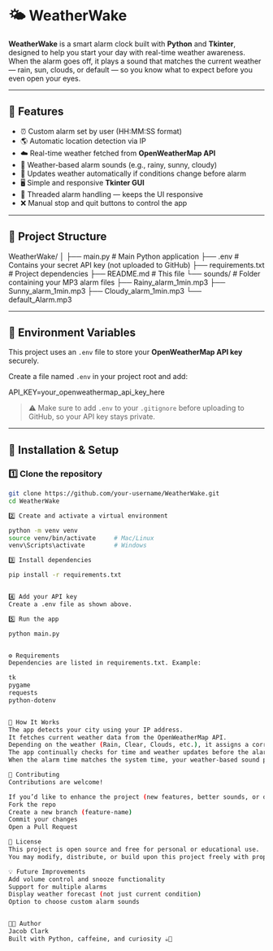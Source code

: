 # 🌤️ WeatherWake

**WeatherWake** is a smart alarm clock built with **Python** and **Tkinter**, designed to help you start your day with real-time weather awareness.  
When the alarm goes off, it plays a sound that matches the current weather — rain, sun, clouds, or default — so you know what to expect before you even open your eyes.

---

## 🚀 Features
- ⏰ Custom alarm set by user (HH:MM:SS format)
- 🌎 Automatic location detection via IP
- ☁️ Real-time weather fetched from **OpenWeatherMap API**
- 🎵 Weather-based alarm sounds (e.g., rainy, sunny, cloudy)
- 🔁 Updates weather automatically if conditions change before alarm
- 🖥️ Simple and responsive **Tkinter GUI**
- 🧩 Threaded alarm handling — keeps the UI responsive
- ❌ Manual stop and quit buttons to control the app

---

## 🧱 Project Structure
WeatherWake/
│
├── main.py # Main Python application
├── .env # Contains your secret API key (not uploaded to GitHub)
├── requirements.txt # Project dependencies
├── README.md # This file
└── sounds/ # Folder containing your MP3 alarm files
├── Rainy_alarm_1min.mp3
├── Sunny_alarm_1min.mp3
├── Cloudy_alarm_1min.mp3
└── default_Alarm.mp3


---

## 🔐 Environment Variables
This project uses an `.env` file to store your **OpenWeatherMap API key** securely.

Create a file named `.env` in your project root and add:

API_KEY=your_openweathermap_api_key_here



> ⚠️ Make sure to add `.env` to your `.gitignore` before uploading to GitHub, so your API key stays private.

---

## 🧰 Installation & Setup

### 1️⃣ Clone the repository
```bash
git clone https://github.com/your-username/WeatherWake.git
cd WeatherWake

2️⃣ Create and activate a virtual environment

python -m venv venv
source venv/bin/activate     # Mac/Linux
venv\Scripts\activate        # Windows

3️⃣ Install dependencies

pip install -r requirements.txt


4️⃣ Add your API key
Create a .env file as shown above.

5️⃣ Run the app

python main.py


⚙️ Requirements
Dependencies are listed in requirements.txt. Example:

tk
pygame
requests
python-dotenv


🧭 How It Works
The app detects your city using your IP address.
It fetches current weather data from the OpenWeatherMap API.
Depending on the weather (Rain, Clear, Clouds, etc.), it assigns a corresponding MP3 alarm sound.
The app continually checks for time and weather updates before the alarm triggers.
When the alarm time matches the system time, your weather-based sound plays.

🧩 Contributing
Contributions are welcome!

If you’d like to enhance the project (new features, better sounds, or design improvements):
Fork the repo
Create a new branch (feature-name)
Commit your changes
Open a Pull Request

🪪 License
This project is open source and free for personal or educational use.
You may modify, distribute, or build upon this project freely with proper credit.

💡 Future Improvements
Add volume control and snooze functionality
Support for multiple alarms
Display weather forecast (not just current condition)
Option to choose custom alarm sounds


🧑‍💻 Author
Jacob Clark
Built with Python, caffeine, and curiosity ☕🐍
